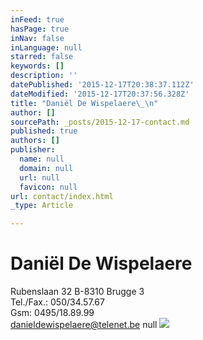 ```yaml
---
inFeed: true
hasPage: true
inNav: false
inLanguage: null
starred: false
keywords: []
description: ''
datePublished: '2015-12-17T20:38:37.112Z'
dateModified: '2015-12-17T20:37:56.328Z'
title: "Daniël De Wispelaere\_\n"
author: []
sourcePath: _posts/2015-12-17-contact.md
published: true
authors: []
publisher:
  name: null
  domain: null
  url: null
  favicon: null
url: contact/index.html
_type: Article

---
```

# Daniël De Wispelaere 

Rubenslaan 32
B-8310 Brugge 3   
Tel./Fax.: 050/34.57.67   
Gsm: 0495/18.89.99   
[danieldewispelaere@telenet.be][0]
null
![](https://the-grid-user-content.s3-us-west-2.amazonaws.com/a5d08ef4-3ccc-4a56-9be9-206e80d1544d.png)

[0]: mailto:danieldewispelaere@telenet.be